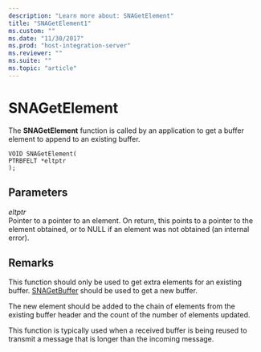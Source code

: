 ```yaml
---
description: "Learn more about: SNAGetElement"
title: "SNAGetElement1"
ms.custom: ""
ms.date: "11/30/2017"
ms.prod: "host-integration-server"
ms.reviewer: ""
ms.suite: ""
ms.topic: "article"
---
```

# SNAGetElement
The **SNAGetElement** function is called by an application to get a buffer element to append to an existing buffer.  
  
```  
VOID SNAGetElement(  
PTRBFELT *eltptr  
);  
```  
  
## Parameters  
 *eltptr*  
 Pointer to a pointer to an element. On return, this points to a pointer to the element obtained, or to NULL if an element was not obtained (an internal error).  
  
## Remarks  
 This function should only be used to get extra elements for an existing buffer. [SNAGetBuffer](../core/snagetbuffer1.md) should be used to get a new buffer.  
  
 The new element should be added to the chain of elements from the existing buffer header and the count of the number of elements updated.  
  
 This function is typically used when a received buffer is being reused to transmit a message that is longer than the incoming message.
